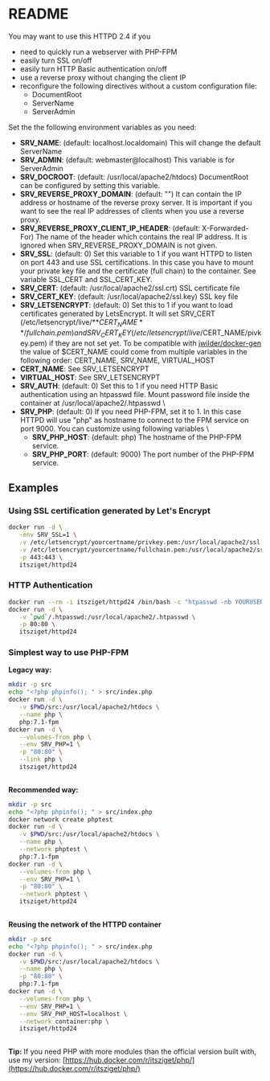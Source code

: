 # README

You may want to use this HTTPD 2.4 if you 
 
- need to quickly run a webserver with PHP-FPM
- easily turn SSL on/off
- easily turn HTTP Basic authentication on/off
- use a reverse proxy without changing the client IP
- reconfigure the following directives without a custom configuration file:
  - DocumentRoot
  - ServerName
  - ServerAdmin
  
Set the the following environment variables as you need:

- **SRV_NAME**: (default: localhost.localdomain) This will change the default ServerName
- **SRV_ADMIN**: (default: webmaster@localhost) This variable is for ServerAdmin
- **SRV_DOCROOT**: (default: /usr/local/apache2/htdocs) DocumentRoot can be configured by setting this variable.
- **SRV_REVERSE_PROXY_DOMAIN**: (default: "") It can contain the IP address or hostname of the reverse proxy server. It is important if you want to see the real IP addresses of clients when you use a reverse proxy.
- **SRV_REVERSE_PROXY_CLIENT_IP_HEADER**: (default: X-Forwarded-For) The name of the header which contains the real IP address. It is ignored when SRV_REVERSE_PROXY_DOMAIN is not given.
- **SRV_SSL**: (default: 0) Set this variable to 1 if you want HTTPD to listen on port 443 and use SSL certifications. In this case you have to mount your private key file and the certificate (full chain) to the container. See variable SSL_CERT and SSL_CERT_KEY.
- **SRV_CERT**: (default: /usr/local/apache2/ssl.crt) SSL certificate file 
- **SRV_CERT_KEY**: (default: /usr/local/apache2/ssl.key) SSL key file
- **SRV_LETSENCRYPT**: (default: 0) Set this to 1 if you want to load certificates generated by LetsEncrypt. It will set SRV_CERT (/etc/letsencrypt/live/**$CERT_NAME**/fullchain.pem) and SRV_CERT_KEY (/etc/letsencrypt/live/$CERT_NAME/pivkey.pem) if they are not set yet. To be compatible with [jwilder/docker-gen](https://hub.docker.com/r/jwilder/docker-gen/) the value of $CERT_NAME could come from multiple variables in the following order: CERT_NAME, SRV_NAME, VIRTUAL_HOST
- **CERT_NAME**: See SRV_LETSENCRYPT
- **VIRTUAL_HOST**: See SRV_LETSENCRYPT
- **SRV_AUTH**: (default: 0) Set this to 1 if you need HTTP Basic authentication using an htpasswd file. Mount password file inside the container at /usr/local/apache2/.htpasswd \
- **SRV_PHP**: (default: 0) If you need PHP-FPM, set it to 1. In this case HTTPD will use "php" as hostname to connect to the FPM service on port 9000. You can customize using following variables \
  - **SRV_PHP_HOST**: (default: php) The hostname of the PHP-FPM service.
  - **SRV_PHP_PORT**: (default: 9000) The port number of the PHP-FPM service.
  
## Examples

### Using SSL certification generated by Let's Encrypt

```bash
docker run -d \
   -env SRV_SSL=1 \
   -v /etc/letsencrypt/yourcertname/privkey.pem:/usr/local/apache2/ssl.key \
   -v /etc/letsencrypt/yourcertname/fullchain.pem:/usr/local/apache2/ssl.crt \
   -p 443:443 \
   itsziget/httpd24
```

### HTTP Authentication

```bash
docker run --rm -i itsziget/httpd24 /bin/bash -c "htpasswd -nb YOURUSERNAME YOURPASSWORD" >> .htpasswd
docker run -d \
   -v `pwd`/.htpasswd:/usr/local/apache2/.htpasswd \
   -p 80:80 \
   itsziget/httpd24
```

### Simplest way to use PHP-FPM

**Legacy way:**

```bash
mkdir -p src
echo "<?php phpinfo(); " > src/index.php
docker run -d \
   -v $PWD/src:/usr/local/apache2/htdocs \
   --name php \
   php:7.1-fpm
docker run -d \
   --volumes-from php \
   --env SRV_PHP=1 \
   -p "80:80" \
   --link php \
   itsziget/httpd24
   
```

**Recommended way:**

```bash
mkdir -p src
echo "<?php phpinfo(); " > src/index.php
docker network create phptest
docker run -d \
   -v $PWD/src:/usr/local/apache2/htdocs \
   --name php \
   --network phptest \
   php:7.1-fpm
docker run -d \
   --volumes-from php \
   --env SRV_PHP=1 \
   -p "80:80" \
   --network phptest \
   itsziget/httpd24
   
```

**Reusing the network of the HTTPD container**

```bash
mkdir -p src
echo "<?php phpinfo(); " > src/index.php
docker run -d \
   -v $PWD/src:/usr/local/apache2/htdocs \
   --name php \
   -p "80:80" \
   php:7.1-fpm
docker run -d \
   --volumes-from php \
   --env SRV_PHP=1 \
   --env SRV_PHP_HOST=localhost \
   --network container:php \
   itsziget/httpd24
   
```

**Tip:** If you need PHP with more modules than the official version built with, use my version: [https://hub.docker.com/r/itsziget/php/](https://hub.docker.com/r/itsziget/php/)